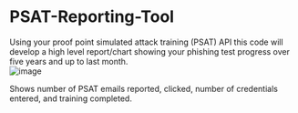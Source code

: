 # PSAT-Reporting-Tool
Using your proof point simulated attack training (PSAT) API this code will develop a high level report/chart showing your phishing test progress over five years and up to last month. <br/>
![image](https://github.com/user-attachments/assets/6475be70-58d4-400e-b90e-2583586e5c2b)

Shows number of PSAT emails reported, clicked, number of credentials entered, and training completed.
